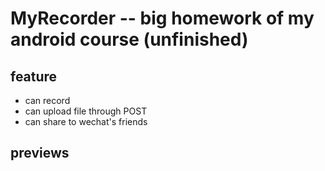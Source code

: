 # MyRecorder -- big homework of my android course (unfinished)

## feature 
- can record
- can upload file through POST
- can share to wechat's friends

## previews

